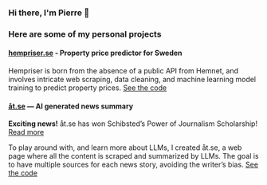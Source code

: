 ### Hi there, I'm Pierre 👋
### Here are some of my personal projects

#### [hempriser.se](https://hempriser.se) - Property price predictor for Sweden
Hempriser is born from the absence of a public API from Hemnet, and involves intricate web scraping, data cleaning, and machine learning model training to predict property prices. [See the code](https://github.com/pierrelefevre/hempriser)

#### [åt.se](https://xn--t-1fa.se/) — AI generated news summary
**Exciting news!** åt.se has won Schibsted’s Power of Journalism Scholarship! [Read more](https://schibsted.com/news/they-are-the-winners-of-schibsteds-power-of-journalism-scholarship/)

To play around with, and learn more about LLMs, I created åt.se, a web
page where all the content is scraped and summarized by LLMs. The goal
is to have multiple sources for each news story, avoiding the writer’s bias. [See the code](https://github.com/pierrelefevre/at_se)
